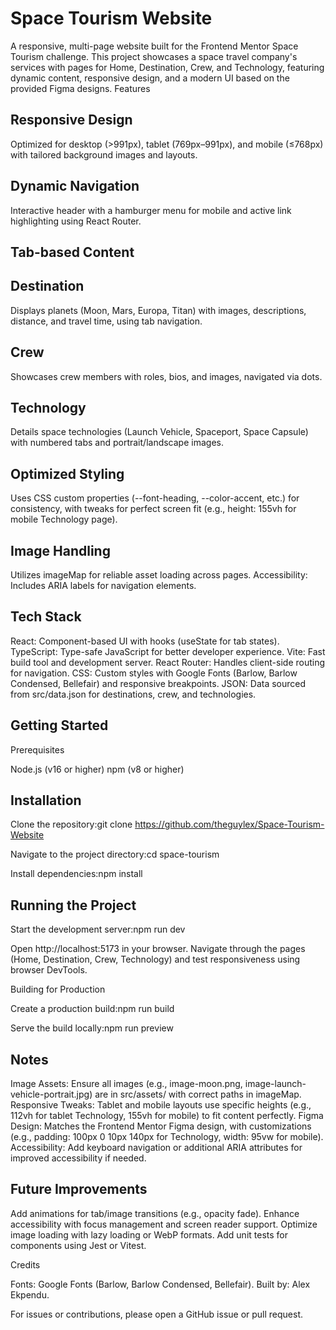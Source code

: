 # Space Tourism Website

A responsive, multi-page website built for the Frontend Mentor Space Tourism challenge. This project showcases a space travel company's services with pages for Home, Destination, Crew, and Technology, featuring dynamic content, responsive design, and a modern UI based on the provided Figma designs.
Features

## Responsive Design

Optimized for desktop (>991px), tablet (769px–991px), and mobile (≤768px) with tailored background images and layouts.

## Dynamic Navigation 

Interactive header with a hamburger menu for mobile and active link highlighting using React Router.

## Tab-based Content

## Destination

Displays planets (Moon, Mars, Europa, Titan) with images, descriptions, distance, and travel time, using tab navigation.

## Crew

Showcases crew members with roles, bios, and images, navigated via dots.

## Technology

Details space technologies (Launch Vehicle, Spaceport, Space Capsule) with numbered tabs and portrait/landscape images.

## Optimized Styling

 Uses CSS custom properties (--font-heading, --color-accent, etc.) for consistency, with tweaks for perfect screen fit (e.g., height: 155vh for mobile Technology page).

## Image Handling

Utilizes imageMap for reliable asset loading across pages.
Accessibility: Includes ARIA labels for navigation elements.

## Tech Stack

React: Component-based UI with hooks (useState for tab states).
TypeScript: Type-safe JavaScript for better developer experience.
Vite: Fast build tool and development server.
React Router: Handles client-side routing for navigation.
CSS: Custom styles with Google Fonts (Barlow, Barlow Condensed, Bellefair) and responsive breakpoints.
JSON: Data sourced from src/data.json for destinations, crew, and technologies.

## Getting Started

Prerequisites

Node.js (v16 or higher)
npm (v8 or higher)

## Installation

Clone the repository:git clone https://github.com/theguylex/Space-Tourism-Website

Navigate to the project directory:cd space-tourism

Install dependencies:npm install

## Running the Project

Start the development server:npm run dev

Open http://localhost:5173 in your browser.
Navigate through the pages (Home, Destination, Crew, Technology) and test responsiveness using browser DevTools.

Building for Production

Create a production build:npm run build

Serve the build locally:npm run preview

## Notes

Image Assets: Ensure all images (e.g., image-moon.png, image-launch-vehicle-portrait.jpg) are in src/assets/ with correct paths in imageMap.
Responsive Tweaks: Tablet and mobile layouts use specific heights (e.g., 112vh for tablet Technology, 155vh for mobile) to fit content perfectly.
Figma Design: Matches the Frontend Mentor Figma design, with customizations (e.g., padding: 100px 0 10px 140px for Technology, width: 95vw for mobile).
Accessibility: Add keyboard navigation or additional ARIA attributes for improved accessibility if needed.

## Future Improvements

Add animations for tab/image transitions (e.g., opacity fade).
Enhance accessibility with focus management and screen reader support.
Optimize image loading with lazy loading or WebP formats.
Add unit tests for components using Jest or Vitest.

Credits

Fonts: Google Fonts (Barlow, Barlow Condensed, Bellefair).
Built by: Alex Ekpendu.

For issues or contributions, please open a GitHub issue or pull request.
